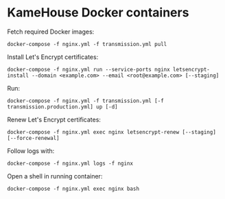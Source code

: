 # KameHouse Docker containers

Fetch required Docker images:
```
docker-compose -f nginx.yml -f transmission.yml pull
```

Install Let's Encrypt certificates:
```
docker-compose -f nginx.yml run --service-ports nginx letsencrypt-install --domain <example.com> --email <root@example.com> [--staging]
```

Run:
```
docker-compose -f nginx.yml -f transmission.yml [-f transmission.production.yml] up [-d]
```

Renew Let's Encrypt certificates:
```
docker-compose -f nginx.yml exec nginx letsencrypt-renew [--staging] [--force-renewal]
```

Follow logs with:
```
docker-compose -f nginx.yml logs -f nginx
```

Open a shell in running container:
```
docker-compose -f nginx.yml exec nginx bash
```
